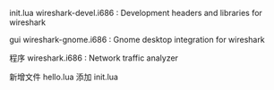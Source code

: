 
init.lua
wireshark-devel.i686 : Development headers and libraries for wireshark

gui
wireshark-gnome.i686 : Gnome desktop integration for wireshark

程序
wireshark.i686 : Network traffic analyzer

新增文件 hello.lua
添加 init.lua
